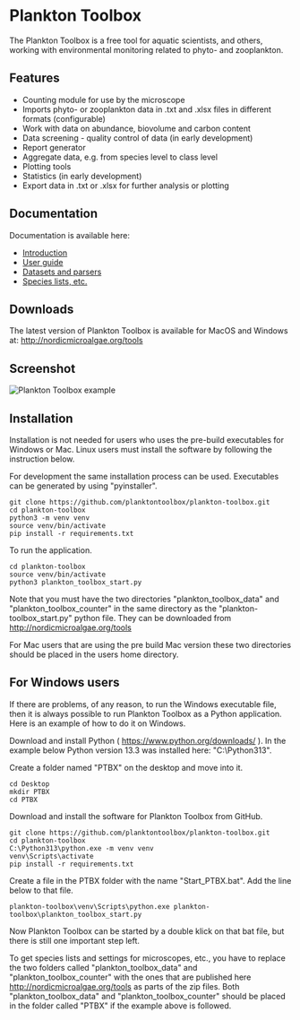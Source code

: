 # Plankton Toolbox #

The Plankton Toolbox is a free tool for aquatic scientists, and others, working with environmental monitoring related to phyto- and zooplankton.

## Features ##

  * Counting module for use by the microscope
  * Imports phyto- or zooplankton data in .txt and .xlsx files in different formats (configurable)
  * Work with data on abundance, biovolume and carbon content
  * Data screening - quality control of data (in early development)
  * Report generator
  * Aggregate data, e.g. from species level to class level
  * Plotting tools
  * Statistics (in early development)
  * Export data in .txt or .xlsx for further analysis or plotting

## Documentation ##

Documentation is available here:
  * [Introduction](doc/01-Introduction.md)
  * [User guide](doc/02-UserGuide.md)
  * [Datasets and parsers](doc/03-DatasetsAndParsers.md)
  * [Species lists, etc.](doc/04-SpeciesLists.md)

## Downloads ##

The latest version of Plankton Toolbox is available for MacOS and Windows at:
http://nordicmicroalgae.org/tools

## Screenshot ##

![Plankton Toolbox example](doc/plankton_toolbox_example.png)

## Installation ##

Installation is not needed for users who uses the pre-build executables for 
Windows or Mac. 
Linux users must install the software by following the instruction below. 

For development the same installation process can be used. Executables 
can be generated by using "pyinstaller".

    git clone https://github.com/planktontoolbox/plankton-toolbox.git
    cd plankton-toolbox
    python3 -m venv venv
    source venv/bin/activate
    pip install -r requirements.txt

To run the application. 

    cd plankton-toolbox
    source venv/bin/activate
    python3 plankton_toolbox_start.py

Note that you must have the two directories
"plankton_toolbox_data" and "plankton_toolbox_counter" in the same directory
as the "plankton-toolbox_start.py" python file. They can be downloaded from
http://nordicmicroalgae.org/tools 

For Mac users that are using the pre build Mac version these two directories 
should be placed in the users home directory.

## For Windows users ##

If there are problems, of any reason, to run the Windows executable file, then it is 
always possible to run Plankton Toolbox as a Python application.
Here is an example of how to do it on Windows.

Download and install Python ( https://www.python.org/downloads/ ).
In the example below Python version 13.3 was installed here: "C:\Python313".

Create a folder named "PTBX" on the desktop and move into it.

    cd Desktop
    mkdir PTBX
    cd PTBX

Download and install the software for Plankton Toolbox from GitHub.

    git clone https://github.com/planktontoolbox/plankton-toolbox.git
    cd plankton-toolbox
    C:\Python313\python.exe -m venv venv
    venv\Scripts\activate
    pip install -r requirements.txt

Create a file in the PTBX folder with the name "Start_PTBX.bat". 
Add the line below to that file.

    plankton-toolbox\venv\Scripts\python.exe plankton-toolbox\plankton_toolbox_start.py

Now Plankton Toolbox can be started by a double klick on that bat file, 
but there is still one important step left. 

To get species lists and settings for microscopes, etc., you have to replace the two
folders called "plankton_toolbox_data" and "plankton_toolbox_counter" with the ones that
are published here http://nordicmicroalgae.org/tools as parts of the zip files.
Both "plankton_toolbox_data" and "plankton_toolbox_counter" should be placed in the folder 
called "PTBX" if the example above is followed.







